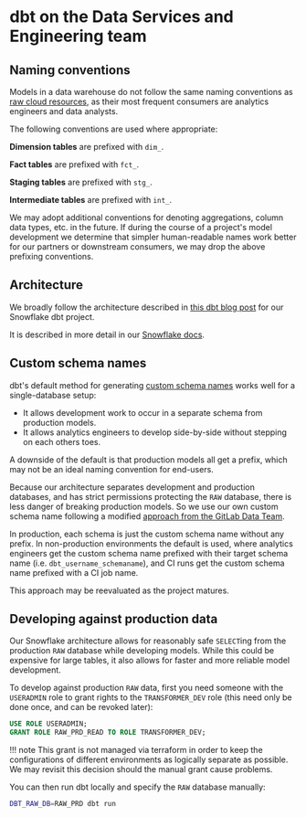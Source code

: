 # dbt on the Data Services and Engineering team

## Naming conventions

Models in a data warehouse do not follow the same naming conventions as [raw cloud resources](./naming-conventions.md#general-approach),
as their most frequent consumers are analytics engineers and data analysts.

The following conventions are used where appropriate:

**Dimension tables** are prefixed with `dim_`.

**Fact tables** are prefixed with `fct_`.

**Staging tables** are prefixed with `stg_`.

**Intermediate tables** are prefixed with `int_`.

We may adopt additional conventions for denoting aggregations, column data types, etc. in the future.
If during the course of a project's model development we determine that simpler human-readable names
work better for our partners or downstream consumers, we may drop the above prefixing conventions.

## Architecture

We broadly follow the architecture described in
[this dbt blog post](https://www.getdbt.com/blog/how-we-configure-snowflake/)
for our Snowflake dbt project.

It is described in more detail in our [Snowflake docs](./snowflake.md#architecture).

## Custom schema names

dbt's default method for generating [custom schema names](https://docs.getdbt.com/docs/build/custom-schemas)
works well for a single-database setup:

* It allows development work to occur in a separate schema from production models.
* It allows analytics engineers to develop side-by-side without stepping on each others toes.

A downside of the default is that production models all get a prefix,
which may not be an ideal naming convention for end-users.

Because our architecture separates development and production databases,
and has strict permissions protecting the `RAW` database,
there is less danger of breaking production models.
So we use our own custom schema name following a modified
[approach from the GitLab Data Team](https://gitlab.com/gitlab-data/analytics/-/blob/master/transform/snowflake-dbt/macros/utils/override/generate_schema_name.sql).

In production, each schema is just the custom schema name without any prefix.
In non-production environments the default is used, where analytics engineers
get the custom schema name prefixed with their target schema name (i.e. `dbt_username_schemaname`),
and CI runs get the custom schema name prefixed with a CI job name.

This approach may be reevaluated as the project matures.

## Developing against production data

Our Snowflake architecture allows for reasonably safe `SELECT`ing from the production `RAW` database while developing models.
While this could be expensive for large tables,
it also allows for faster and more reliable model development.

To develop against production `RAW` data, first you need someone with the `USERADMIN` role to grant rights to the `TRANSFORMER_DEV` role
(this need only be done once, and can be revoked later):

```sql
USE ROLE USERADMIN;
GRANT ROLE RAW_PRD_READ TO ROLE TRANSFORMER_DEV;
```

!!! note
    This grant is not managed via terraform in order to keep the configurations of
    different environments as logically separate as possible. We may revisit this
    decision should the manual grant cause problems.

You can then run dbt locally and specify the `RAW` database manually:

```bash
DBT_RAW_DB=RAW_PRD dbt run
```
